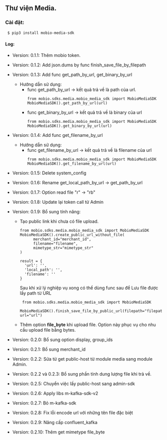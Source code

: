 ##  Thư viện Media.

### Cài đặt:

```bash
 $ pip3 install mobio-media-sdk
 ```

#### Log:

- Version: 0.1.1: Thêm mobio token.
- Version: 0.1.2: Add json.dums by func finish_save_file_by_filepath
- Version: 0.1.3: Add func get_path_by_url, get_binary_by_url
    + Hướng dẫn sử dụng:
        + func get_path_by_url -> kết quả trả về là path của url.
          ```python3
          from mobio.sdks.media.mobio_media_sdk import MobioMediaSDK
          MobioMediaSDK().get_path_by_url(url)
          ```
        + func get_binary_by_url -> kết quả trả về là binary của url
          ```python3
          from mobio.sdks.media.mobio_media_sdk import MobioMediaSDK
          MobioMediaSDK().get_binary_by_url(url)
          ```
- Version: 0.1.4: Add func get_filename_by_url
  + Hướng dẫn sử dụng:
    + func get_filename_by_url -> kết quả trả về là filename của url
      ```python3
      from mobio.sdks.media.mobio_media_sdk import MobioMediaSDK
      MobioMediaSDK().get_filename_by_url(url)
      ```
- Version: 0.1.5: Delete system_config
- Version: 0.1.6: Rename get_local_path_by_url -> get_path_by_url
- Version: 0.1.7: Option read file "r" -> "rb"
- Version: 0.1.8: Update lại token call từ Admin
- Version: 0.1.9: Bổ sung tính năng:
  - Tạo public link khi chưa có file upload.
      ```python3
      from mobio.sdks.media.mobio_media_sdk import MobioMediaSDK
      MobioMediaSDK().create_public_url_without_file(
            merchant_id="merchant_id",
            filename="filename",
            mimetype_str="mimetype_str"
      )

      result = {
        'url': '',
        'local_path': '',
        'filename': ''
      }
      ```
      Sau khi xử lý nghiệp vụ xong có thể dùng func sau để Lưu file được lấy path từ URL
      ```python3
       from mobio.sdks.media.mobio_media_sdk import MobioMediaSDK
       MobioMediaSDK().finish_save_file_by_public_url(filepath="filepath", url="url")
      ```
  - Thêm option **file_byte** khi upload file. Option này phục vụ cho nhu cầu upload file bằng bytes.

- Version: 0.2.0: Bổ sung option display, group_ids
- Version: 0.2.1: Bổ sung merchant_id
- Version: 0.2.2: Sửa từ get public-host từ module media sang module Admin.
- Version: 0.2.2 và 0.2.3: Bổ sung phần tính dung lượng file khi trả về.
- Version: 0.2.5: Chuyển việc lấy public-host sang admin-sdk
- Version: 0.2.6: Apply libs m-kafka-sdk-v2
- Version: 0.2.7: Bỏ m-kafka-sdk
- Version: 0.2.8: Fix lỗi encode url với những tên file đặc biệt
- Version: 0.2.9: Nâng cấp confluent_kafka
- Version: 0.2.10: Thêm get mimetype file_byte
